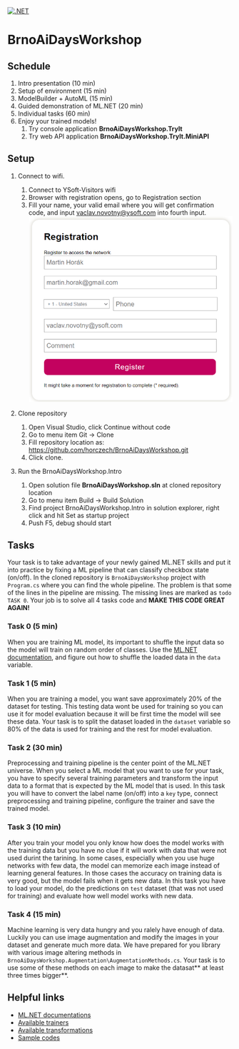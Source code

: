 [![.NET](https://github.com/horczech/BrnoAiDaysWorkshop/actions/workflows/dotnet.yml/badge.svg)](https://github.com/horczech/BrnoAiDaysWorkshop/actions/workflows/dotnet.yml)

# BrnoAiDaysWorkshop


## Schedule
 1. Intro presentation (10 min)
 2. Setup of environment (15 min)
 3. ModelBuilder + AutoML (15 min)
 4. Guided demonstration of ML.NET (20 min)
 5. Individual tasks (60 min)
 6. Enjoy your trained models!
     1. Try console application **BrnoAiDaysWorkshop.TryIt** 
     2. Try web API application **BrnoAiDaysWorkshop.TryIt.MiniAPI**

## Setup 
 1. Connect to wifi. 
     1. Connect to YSoft-Visitors wifi
     2. Browser with registration opens, go to Registration section
     3. Fill your name, your valid email where you will get confirmation code, and input vaclav.novotny@ysoft.com into fourth input.
    ![YSoft Visitors registration](https://github.com/vaclavnovotny/images/blob/main/ysoftwifi.png)

 2. Clone repository
     1. Open Visual Studio, click Continue without code 
     2. Go to menu item Git -> Clone
     3. Fill repository location as: https://github.com/horczech/BrnoAiDaysWorkshop.git
     4. Click clone.
 
 3. Run the BrnoAiDaysWorkshop.Intro
     1. Open solution file **BrnoAiDaysWorkshop.sln** at cloned repository location
     2. Go to menu item Build -> Build Solution
     3. Find project BrnoAiDaysWorkshop.Intro in solution explorer, right click and hit Set as startup project
     4. Push F5, debug should start

## Tasks
Your task is to take advantage of your newly gained ML.NET skills and put it into practice by fixing a ML pipeline that can classify checkbox state (on/off). In the cloned repository is `BrnoAiDaysWorkshop` project with `Program.cs` where you can find the whole pipeline. The problem is that some of the lines in the pipeline are missing. The missing lines are marked as `todo TASK 0`. Your job is to solve all 4 tasks code and **MAKE THIS CODE GREAT AGAIN!**     

 ### Task 0 (5 min)
 When you are training ML model, its important to shuffle the input data so the model will train on random order of classes. Use the [ML.NET documentation](https://learn.microsoft.com/en-us/dotnet/machine-learning/), and figure out how to shuffle the loaded data in the `data` variable. 
 
 ### Task 1 (5 min)
 When you are training a model, you want save approximately 20% of the dataset for testing. This testing data wont be used for training so you can use it for model evaluation because it will be first time the model will see these data. Your task is to split the dataset loaded in the `dataset` variable so 80% of the data is used for training and the rest for model evaluation.
 
 ### Task 2 (30 min)
 Preprocessing and training pipeline is the center point of the ML.NET universe. When you select a ML model that you want to use for your task, you have to specify several training parameters and transform the input data to a format that is expected by the ML model that is used. In this task you will have to convert the label name (on/off) into a `key` type, connect preprocessing and training pipeline, configure the trainer and save the trained model.
  
 ### Task 3 (10 min)
 After you train your model you only know how does the model works with the training data but you have no clue if it will work with data that were not used durint the tarining. In some cases, especially when you use huge networks with few data, the model can memorize each image instead of learning general features. In those cases the accuracy on training data is very good, but the model fails when it gets new data. In this task you have to load your model, do the predictions on `test` dataset (that was not used for training) and evaluate how well model works with new data.
 
 ### Task 4 (15 min)
 Machine learning is very data hungry and you ralely have enough of data. Luckily you can use image augmentation and modify the images in your dataset and generate much more data. We have prepared for you library with various image altering methods in `BrnoAiDaysWorkshop.Augmentation\AugmentationMethods.cs`. Your task is to use some of these methods on each image to make the datasat** at least three times bigger**.
 
 
## Helpful links
 - [ML.NET documentations](https://learn.microsoft.com/en-us/dotnet/machine-learning/)
 - [Available trainers](https://learn.microsoft.com/en-us/dotnet/machine-learning/how-to-choose-an-ml-net-algorithm)
 - [Available transformations](https://learn.microsoft.com/en-us/dotnet/machine-learning/resources/transforms)
 - [Sample codes](https://github.com/dotnet/machinelearning-samples)
